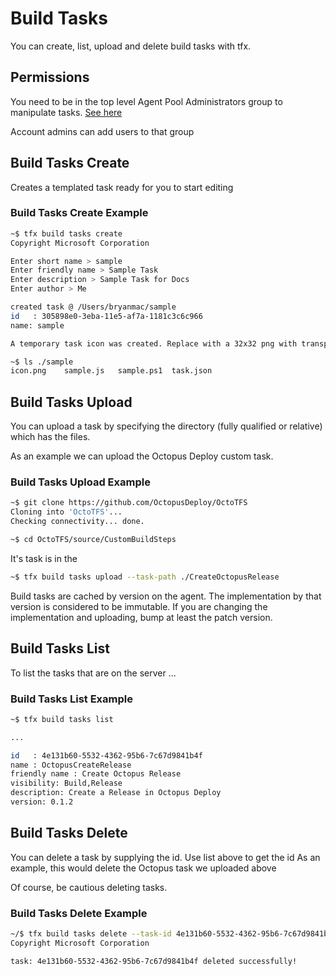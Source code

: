# Build Tasks

You can create, list, upload and delete build tasks with tfx.

## Permissions

You need to be in the top level Agent Pool Administrators group to manipulate tasks. [See here](https://msdn.microsoft.com/Library/vs/alm/Build/agents/admin)

Account admins can add users to that group

## Build Tasks Create

Creates a templated task ready for you to start editing

### Build Tasks Create Example

```bash
~$ tfx build tasks create
Copyright Microsoft Corporation

Enter short name > sample
Enter friendly name > Sample Task
Enter description > Sample Task for Docs
Enter author > Me

created task @ /Users/bryanmac/sample
id   : 305898e0-3eba-11e5-af7a-1181c3c6c966
name: sample

A temporary task icon was created. Replace with a 32x32 png with transparencies

~$ ls ./sample
icon.png    sample.js   sample.ps1  task.json
```

## Build Tasks Upload

You can upload a task by specifying the directory (fully qualified or relative) which has the files.

As an example we can upload the Octopus Deploy custom task.

### Build Tasks Upload Example

```bash
~$ git clone https://github.com/OctopusDeploy/OctoTFS
Cloning into 'OctoTFS'...
Checking connectivity... done.

~$ cd OctoTFS/source/CustomBuildSteps
```

It's task is in the

```bash
~$ tfx build tasks upload --task-path ./CreateOctopusRelease
```

Build tasks are cached by version on the agent. The implementation by that version is considered to be immutable. If you are changing the implementation and uploading, bump at least the patch version.

## Build Tasks List

To list the tasks that are on the server ...

### Build Tasks List Example

```bash
~$ tfx build tasks list

...

id   : 4e131b60-5532-4362-95b6-7c67d9841b4f
name : OctopusCreateRelease
friendly name : Create Octopus Release
visibility: Build,Release
description: Create a Release in Octopus Deploy
version: 0.1.2

```

## Build Tasks Delete

You can delete a task by supplying the id. Use list above to get the id
As an example, this would delete the Octopus task we uploaded above

Of course, be cautious deleting tasks.

### Build Tasks Delete Example

```bash
~/$ tfx build tasks delete --task-id 4e131b60-5532-4362-95b6-7c67d9841b4f
Copyright Microsoft Corporation

task: 4e131b60-5532-4362-95b6-7c67d9841b4f deleted successfully!
```
